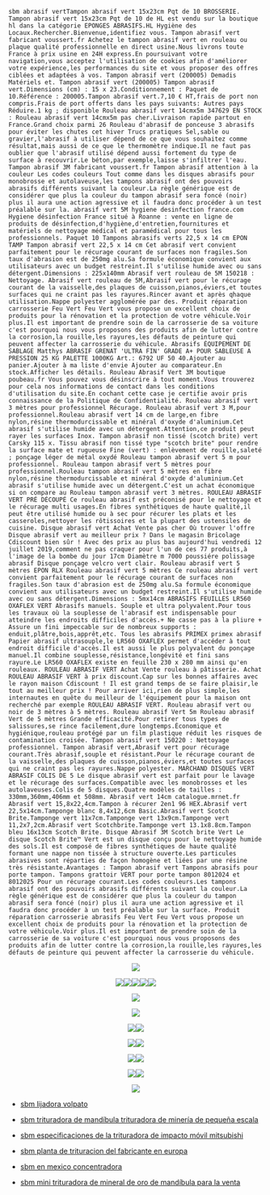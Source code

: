 
```
sbm abrasif vertTampon abrasif vert 15x23cm Pqt de 10 BROSSERIE. Tampon abrasif vert 15x23cm Pqt de 10 de HL est vendu sur la boutique hl dans la catégorie EPONGES ABRASIFS.HL Hygiène des Locaux.Rechercher.Bienvenue,identifiez vous. Tampon abrasif vert fabricant voussert.fr Achetez le tampon abrasif vert en rouleau ou plaque qualité professionnelle en direct usine.Nous livrons toute France à prix usine en 24H express.En poursuivant votre navigation,vous acceptez l'utilisation de cookies afin d'améliorer votre expérience,les performances du site et vous proposer des offres ciblées et adaptées à vos. Tampon abrasif vert (200005) Demadis Matériels et. Tampon abrasif vert (200005) Tampon abrasif vert.Dimensions (cm) : 15 x 23.Conditionnement : Paquet de 10.Référence : 200005.Tampon abrasif vert.7,10 € HT,frais de port non compris.Frais de port offerts dans les pays suivants: Autres pays Réduire.1 kg ; disponible Rouleau abrasif vert 14cmx5m 347629 EN STOCK : Rouleau abrasif vert 14cmx5m pas cher.Livraison rapide partout en France.Grand choix parmi 26 Rouleau d'abrasif de ponceuse 3 abrasifs pour éviter les chutes cet hiver Trucs pratiques Sel,sable ou gravier,l'abrasif à utiliser dépend de ce que vous souhaitez comme résultat,mais aussi de ce que le thermomètre indique.Il ne faut pas oublier que l'abrasif utilisé dépend aussi fortement du type de surface à recouvrir.Le béton,par exemple,laisse s'infiltrer l'eau. Tampon abrasif 3M fabricant voussert.fr Tampon abrasif attention à la couleur Les codes couleurs Tout comme dans les disques abrasifs pour monobrosse et autolaveuse,les tampons abrasif ont des pouvoirs abrasifs différents suivant la couleur.La règle générique est de considérer que plus la couleur du tampon abrasif sera foncé (noir) plus il aura une action agressive et il faudra donc procéder à un test préalable sur la. abrasif vert 5M hygiene desinfection france.com Hygiene désinfection France situé à Roanne : vente en ligne de produits de désinfection,d'hygiène,d'entretien,fournitures et matériels de nettoyage médical et paramédical pour tous les professionnels. Paquet 10 Tampons abrasifs verts 22,5 x 14 cm EPON TAMP Tampon abrasif vert 22,5 x 14 cm Cet abrasif vert convient parfaitement pour le récurage courant de surfaces non fragiles.Son taux d'abrasion est de 250mg alu.Sa formule économique convient aux utilisateurs avec un budget restreint.Il s'utilise humide avec ou sans détergent.Dimensions : 225x140mm Abrasif vert rouleau de 5M 150218 : Nettoyage. Abrasif vert rouleau de 5M,Abrasif vert pour le récurage courant de la vaisselle,des plaques de cuisson,pianos,éviers,et toutes surfaces qui ne craint pas les rayures.Rincer avant et après qhaque utilisation.Nappe polyester agglomérée par des. Produit réparation carrosserie Feu Vert Feu Vert vous propose un excellent choix de produits pour la rénovation et la protection de votre véhicule.Voir plus.Il est important de prendre soin de la carrosserie de sa voiture c'est pourquoi nous vous proposons des produits afin de lutter contre la corrosion,la rouille,les rayures,les défauts de peinture qui peuvent affecter la carrosserie du véhicule. Abrasifs ÉQUIPEMENT DE SABLAGE Matthys ABRASIF GRENAT 'ULTRA FIN' GRADE A+ POUR SABLEUSE A PRESSION 25 KG PALETTE 1000KG Art.: 6792 UF 50 40.Ajouter au panier.Ajouter à ma liste d'envie Ajouter au comparateur.En stock.Afficher les détails. Rouleau Abrasif Vert 3M boutique poubeau.fr Vous pouvez vous désinscrire à tout moment.Vous trouverez pour cela nos informations de contact dans les conditions d'utilisation du site.En cochant cette case je certifie avoir pris connaissance de la Politique de Confidentialité. Rouleau abrasif vert 3 mètres pour professionnel Récurage. Rouleau abrasif vert 3 M,pour professionnel.Rouleau abrasif vert 14 cm de large,en fibre nylon,résine thermodurcissable et minéral d'oxyde d'aluminium.Cet abrasif s'utilise humide avec un détergent.Attention,ce produit peut rayer les surfaces Inox. Tampon abrasif non tissé (scotch brite) vert Carsky 115 x. Tissu abrasif non tissé type "scotch brite" pour rendre la surface mate et rugueuse Fine (vert) : enlèvement de rouille,saleté ; ponçage léger de métal oxydé Rouleau tampon abrasif vert 5 m pour professionnel. Rouleau tampon abrasif vert 5 mètres pour professionnel.Rouleau tampon abrasif vert 5 mètres en fibre nylon,résine thermodurcissable et minéral d'oxyde d'aluminium.Cet abrasif s'utilise humide avec un détergent.C'est un achat économique si on compare au Rouleau tampon abrasif vert 3 mètres. ROULEAU ABRASIF VERT PRÉ DÉCOUPÉ Ce rouleau abrasif est préconisé pour le nettoyage et le récurage multi usages.En fibres synthétiques de haute qualité,il peut être utilisé humide ou à sec pour récurer les plats et les casseroles,nettoyer les rôtissoires et la plupart des ustensiles de cuisine. Disque abrasif vert Achat Vente pas cher Où trouver l'offre Disque abrasif vert au meilleur prix ? Dans le magasin Bricolage Cdiscount bien sûr ! Avec des prix au plus bas aujourd'hui vendredi 12 juillet 2019,comment ne pas craquer pour l'un de ces 77 produits,à l'image de la bombe du jour 17cm Diamètre m 7000 poussiére polissage abrasif Disque ponçage velcro vert clair. Rouleau abrasif vert 5 mètres EPON RLX Rouleau abrasif vert 5 mètres Ce rouleau abrasif vert convient parfaitement pour le récurage courant de surfaces non fragiles.Son taux d'abrasion est de 250mg alu.Sa formule économique convient aux utilisateurs avec un budget restreint.Il s'utilise humide avec ou sans détergent.Dimensions : 5mx14cm ABRASIFS FEUILLES LR560 OXAFLEX VERT Abrasifs manuels. Souple et ultra polyvalent.Pour tous les travaux où la souplesse de l'abrasif est indispensable pour atteindre les endroits difficiles d'accès.+ Ne casse pas à la pliure + Assure un fini impeccable sur de nombreux supports : enduit,plâtre,bois,apprêt,etc. Tous les abrasifs PRIMEX primex abrasif Papier abrasif ultrasouple,le LR560 OXAFLEX permet d'accéder à tout endroit difficile d'accès.Il est aussi le plus polyvalent du ponçage manuel.Il combine souplesse,résistance,longévité et fini sans rayure.Le LR560 OXAFLEX existe en feuille 230 x 280 mm ainsi qu'en rouleaux. ROULEAU ABRASIF VERT Achat Vente rouleau à pâtisserie. Achat ROULEAU ABRASIF VERT à prix discount.Cap sur les bonnes affaires avec le rayon maison Cdiscount ! Il est grand temps de se faire plaisir,le tout au meilleur prix ! Pour arriver ici,rien de plus simple,les internautes en quête du meilleur de l'équipement pour la maison ont recherché par exemple ROULEAU ABRASIF VERT. Rouleau abrasif vert ou noir de 3 mètres à 5 mètres. Rouleau abrasif Vert 5m Rouleau abrasif Vert de 5 mètres Grande efficacité.Pour retirer tous types de salissures,se rince facilement,dure longtemps.Économique et hygiénique,rouleau protégé par un film plastique réduit les risques de contamination croisée. Tampon abrasif vert 150220 : Nettoyage professionnel. Tampon abrasif vert,Abrasif vert pour récurage courant.Très abrasif,souple et résistant.Pour le récurage courant de la vaisselle,des plaques de cuisson,pianos,éviers,et toutes surfaces qui ne craint pas les rayures.Nappe polyester. MARCHAND DISQUES VERT ABRASIF COLIS DE 5 Le disque abrasif vert est parfait pour le lavage et le récurage des surfaces.Compatible avec les monobrosses et les autolaveuses.Colis de 5 disques.Quatre modèles de tailles : 330mm,360mm,406mm et 508mm. Abrasif vert 14cm catalogue.mrnet.fr Abrasif vert 15,8x22,4cm.Tampon à récurer 2en1 96 HEX.Abrasif vert 22,5x14cm.Tamponge blanc 8,4x12,6cm Basic.Abrasif vert Scotch Brite.Tamponge vert 11x7cm.Tamponge vert 13x9cm.Tamponge vert 11,2x7,2cm.Abrasif vert Scotchbrite.Tamponge vert 13.1x8.8cm.Tampon bleu 16x13cm Scotch Brite. Disque Abrasif 3M Scotch brite Vert Le disque Scotch Brite™ Vert est un disque conçu pour le nettoyage humide des sols.Il est composé de fibres synthétiques de haute qualité formant une nappe non tissée à structure ouverte.Les particules abrasives sont réparties de façon homogène et liées par une résine très résistante.Avantages : Tampon abrasif vert Tampons abrasifs pour porte tampon. Tampons grattoir VERT pour porte tampon 8012024 et 8012025 Pour un récurage courant.Les codes couleurs.Les tampons abrasif ont des pouvoirs abrasifs différents suivant la couleur.La règle générique est de considérer que plus la couleur du tampon abrasif sera foncé (noir) plus il aura une action agressive et il faudra donc procéder à un test préalable sur la surface. Produit réparation carrosserie abrasifs Feu Vert Feu Vert vous propose un excellent choix de produits pour la rénovation et la protection de votre véhicule.Voir plus.Il est important de prendre soin de la carrosserie de sa voiture c'est pourquoi nous vous proposons des produits afin de lutter contre la corrosion,la rouille,les rayures,les défauts de peinture qui peuvent affecter la carrosserie du véhicule. 
```

<div align="center">

<a href="https://es-crusher.shibang-china.com/github&k=sbm+abrasif+vert"><img src="https://static.shibang-china.com/es/crusher/logo.jpg"></a>

<a href="https://es-crusher.shibang-china.com/github&k=sbm+abrasif+vert"><img src="https://static.shibang-china.com/es/crusher/index.jpg"></a><a href="https://es-crusher.shibang-china.com/material.htmlgithub&k=sbm+abrasif+vert"><img src="https://static.shibang-china.com/es/crusher/material.jpg"></a><a href="https://es-crusher.shibang-china.com/application.htmlgithub&k=sbm+abrasif+vert"><img src="https://static.shibang-china.com/es/crusher/application.jpg"></a><a href="https://es-crusher.shibang-china.com/aboutus.htmlgithub&k=sbm+abrasif+vert"><img src="https://static.shibang-china.com/es/crusher/aboutus.jpg"></a><a href="https://es-crusher.shibang-china.com/contact.htmlgithub&k=sbm+abrasif+vert"><img src="https://static.shibang-china.com/es/crusher/contact.jpg"></a>

<a href="https://es-crusher.shibang-china.com/github&k=sbm+abrasif+vert"><img src="https://static.shibang-china.com/es/crusher/banner.jpg"></a>

<a href="https://swt.shibang-china.com/github&k=sbm+abrasif+vert"><img src="https://static.shibang-china.com/es/crusher/text.jpg"></a>

<a href="https://swt.shibang-china.com/github&k=sbm+abrasif+vert"><img src="https://static.shibang-china.com/es/crusher/chat.jpg"></a><a href="https://es-crusher.shibang-china.com/contact.htmlgithub&k=sbm+abrasif+vert"><img src="https://static.shibang-china.com/es/crusher/message.jpg"></a>

<a href="https://es-crusher.shibang-china.com/products/pe.htmlgithub&k=sbm+abrasif+vert"><img src="https://static.shibang-china.com/es/crusher/pe.jpg"></a><a href="https://es-crusher.shibang-china.com/products/pf.htmlgithub&k=sbm+abrasif+vert"><img src="https://static.shibang-china.com/es/crusher/pf.jpg"></a>

<a href="https://es-crusher.shibang-china.com/products/hpt.htmlgithub&k=sbm+abrasif+vert"><img src="https://static.shibang-china.com/es/crusher/hpt.jpg"></a><a href="https://es-crusher.shibang-china.com/products/vsi.htmlgithub&k=sbm+abrasif+vert"><img src="https://static.shibang-china.com/es/crusher/vsi.jpg"></a>

<a href="https://es-crusher.shibang-china.com/products/klv.htmlgithub&k=sbm+abrasif+vert"><img src="https://static.shibang-china.com/es/crusher/klv.jpg"></a><a href="https://es-crusher.shibang-china.com/products/portable.htmlgithub&k=sbm+abrasif+vert"><img src="https://static.shibang-china.com/es/crusher/portable.jpg"></a>

<a href="https://swt.shibang-china.com/github&k=sbm+abrasif+vert"><img src="https://static.shibang-china.com/es/crusher/case.jpg"></a>

</div>


* [sbm lijadora volpato](sbm%20lijadora%20volpato.md)

* [sbm trituradora de mandíbula trituradora de minería de pequeña escala](sbm%20trituradora%20de%20mand%C3%ADbula%20trituradora%20de%20miner%C3%ADa%20de%20peque%C3%B1a%20escala.md)

* [sbm especificaciones de la trituradora de impacto móvil mitsubishi](sbm%20especificaciones%20de%20la%20trituradora%20de%20impacto%20m%C3%B3vil%20mitsubishi.md)

* [sbm planta de trituracion del fabricante en europa](sbm%20planta%20de%20trituracion%20del%20fabricante%20en%20europa.md)

* [sbm en mexico concentradora](sbm%20en%20mexico%20concentradora.md)

* [sbm mini trituradora de mineral de oro de mandíbula para la venta](sbm%20mini%20trituradora%20de%20mineral%20de%20oro%20de%20mand%C3%ADbula%20para%20la%20venta.md)